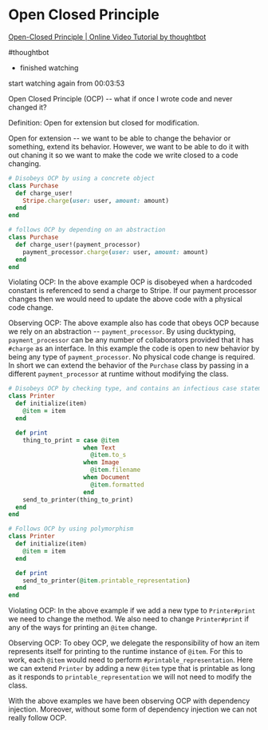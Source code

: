 # Open Closed Principle

[Open-Closed Principle | Online Video Tutorial by thoughtbot](https://thoughtbot.com/upcase/videos/open-closed-principle)

#thoughtbot

- finished watching

start watching again from 00:03:53

Open Closed Principle (OCP) -- what if once I wrote code and never changed it?

Definition: Open for extension but closed for modification.

Open for extension -- we want to be able to change the behavior or something, extend its behavior. However, we want to be able to do it with out chaning it so we want to make the code we write closed to a code changing.

```ruby
# Disobeys OCP by using a concrete object
class Purchase
  def charge_user!
    Stripe.charge(user: user, amount: amount)
  end
end

# follows OCP by depending on an abstraction
class Purchase
  def charge_user!(payment_processor)
    payment_processor.charge(user: user, amount: amount)
  end
end
```

Violating OCP:
In the above example OCP is disobeyed when a hardcoded constant is referenced to send a charge to Stripe. If our payment processor changes then we would need to update the above code with a physical code change.

Observing OCP:
The above example also has code that obeys OCP because we rely on an abstraction -- `payment_processor`. By using ducktyping, `payment_processor` can be any number of collaborators provided that it has `#charge` as an interface. In this example the code is open to new behavior by being any type of `payment_processor`. No physical code change is required. In short we can extend the behavior of the `Purchase` class by passing in a different `payment_processor` at runtime without modifying the class.

```ruby
# Disobeys OCP by checking type, and contains an infectious case statement
class Printer
  def initialize(item)
    @item = item
  end

  def print
    thing_to_print = case @item
                     when Text
                       @item.to_s
                     when Image
                       @item.filename
                     when Document
                       @item.formatted
                     end
    send_to_printer(thing_to_print)
  end
end

# Follows OCP by using polymorphism
class Printer
  def initialize(item)
    @item = item
  end

  def print
    send_to_printer(@item.printable_representation)
  end
end
```

Violating OCP:
In the above example if we add a new type to `Printer#print` we need to change the method. We also need to change `Printer#print` if any of the ways for printing an `@item` change.

Observing OCP:
To obey OCP, we delegate the responsibility of how an item represents itself for printing to the runtime instance of `@item`. For this to work, each `@item` would need to perform `#printable_representation`. Here we can extend `Printer` by adding a new `@item` type that is printable as long as it responds to `printable_representation` we will not need to modify the class.


With the above examples we have been observing OCP with dependency injection. Moreover, without some form of dependency injection we can not really follow OCP.


